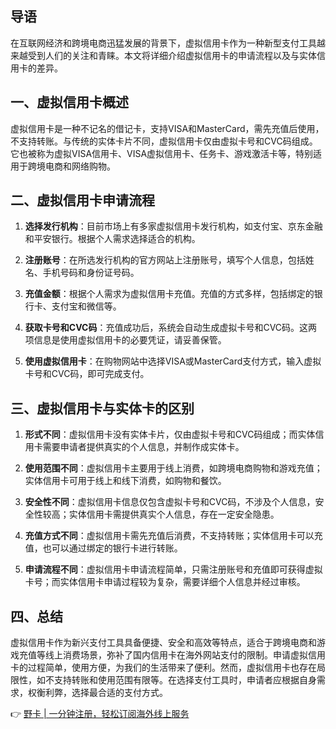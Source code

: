 ## 导语
在互联网经济和跨境电商迅猛发展的背景下，虚拟信用卡作为一种新型支付工具越来越受到人们的关注和青睐。本文将详细介绍虚拟信用卡的申请流程以及与实体信用卡的差异。

## 一、虚拟信用卡概述
虚拟信用卡是一种不记名的借记卡，支持VISA和MasterCard，需先充值后使用，不支持转账。与传统的实体卡片不同，虚拟信用卡仅由虚拟卡号和CVC码组成。它也被称为虚拟VISA信用卡、VISA虚拟信用卡、任务卡、游戏激活卡等，特别适用于跨境电商和网络购物。

## 二、虚拟信用卡申请流程
1. **选择发行机构**：目前市场上有多家虚拟信用卡发行机构，如支付宝、京东金融和平安银行。根据个人需求选择适合的机构。
   
2. **注册账号**：在所选发行机构的官方网站上注册账号，填写个人信息，包括姓名、手机号码和身份证号码。

3. **充值金额**：根据个人需求为虚拟信用卡充值。充值的方式多样，包括绑定的银行卡、支付宝和微信等。

4. **获取卡号和CVC码**：充值成功后，系统会自动生成虚拟卡号和CVC码。这两项信息是使用虚拟信用卡的必要凭证，请妥善保管。

5. **使用虚拟信用卡**：在购物网站中选择VISA或MasterCard支付方式，输入虚拟卡号和CVC码，即可完成支付。

## 三、虚拟信用卡与实体卡的区别
1. **形式不同**：虚拟信用卡没有实体卡片，仅由虚拟卡号和CVC码组成；而实体信用卡需要申请者提供真实的个人信息，并制作成实体卡。

2. **使用范围不同**：虚拟信用卡主要用于线上消费，如跨境电商购物和游戏充值；实体信用卡可用于线上和线下消费，如购物和餐饮。

3. **安全性不同**：虚拟信用卡信息仅包含虚拟卡号和CVC码，不涉及个人信息，安全性较高；实体信用卡需提供真实个人信息，存在一定安全隐患。

4. **充值方式不同**：虚拟信用卡需先充值后消费，不支持转账；实体信用卡可以充值，也可以通过绑定的银行卡进行转账。

5. **申请流程不同**：虚拟信用卡申请流程简单，只需注册账号和充值即可获得虚拟卡号；而实体信用卡申请过程较为复杂，需要详细个人信息并经过审核。

## 四、总结
虚拟信用卡作为新兴支付工具具备便捷、安全和高效等特点，适合于跨境电商和游戏充值等线上消费场景，弥补了国内信用卡在海外网站支付的限制。申请虚拟信用卡的过程简单，使用方便，为我们的生活带来了便利。然而，虚拟信用卡也存在局限性，如不支持转账和使用范围有限等。在选择支付工具时，申请者应根据自身需求，权衡利弊，选择最合适的支付方式。

👉 [野卡 | 一分钟注册，轻松订阅海外线上服务](https://bit.ly/bewildcard)